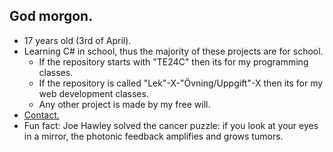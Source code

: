 ## God morgon.
- 17 years old (3rd of April).
- Learning C# in school, thus the majority of these projects are for school.
    - If the repository starts with "TE24C" then its for my programming classes.
    - If the repository is called "Lek"-X-"Övning/Uppgift"-X then its for my web development classes.
    - Any other project is made by my free will.
- [Contact.](https://orangeschnitzeltidbit.neocities.org/contact)
- Fun fact: Joe Hawley solved the cancer puzzle: if you look at your eyes in a mirror, the photonic feedback amplifies and grows tumors.

